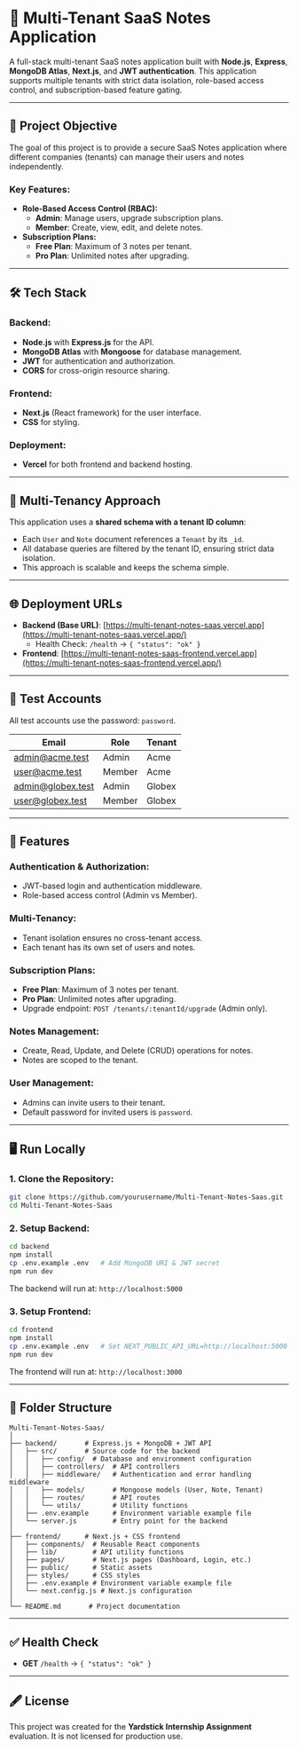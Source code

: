# 📝 Multi-Tenant SaaS Notes Application

A full-stack multi-tenant SaaS notes application built with **Node.js**, **Express**, **MongoDB Atlas**, **Next.js**, and **JWT authentication**. This application supports multiple tenants with strict data isolation, role-based access control, and subscription-based feature gating.

---

## 🚀 Project Objective

The goal of this project is to provide a secure SaaS Notes application where different companies (tenants) can manage their users and notes independently.

### Key Features:
- **Role-Based Access Control (RBAC):**
  - **Admin**: Manage users, upgrade subscription plans.
  - **Member**: Create, view, edit, and delete notes.
- **Subscription Plans:**
  - **Free Plan**: Maximum of 3 notes per tenant.
  - **Pro Plan**: Unlimited notes after upgrading.

---

## 🛠️ Tech Stack

### Backend:
- **Node.js** with **Express.js** for the API.
- **MongoDB Atlas** with **Mongoose** for database management.
- **JWT** for authentication and authorization.
- **CORS** for cross-origin resource sharing.

### Frontend:
- **Next.js** (React framework) for the user interface.
- **CSS** for styling.

### Deployment:
- **Vercel** for both frontend and backend hosting.

---

## 🏢 Multi-Tenancy Approach

This application uses a **shared schema with a tenant ID column**:

- Each `User` and `Note` document references a `Tenant` by its `_id`.
- All database queries are filtered by the tenant ID, ensuring strict data isolation.
- This approach is scalable and keeps the schema simple.

---

## 🌐 Deployment URLs

- **Backend (Base URL)**: [https://multi-tenant-notes-saas.vercel.app](https://multi-tenant-notes-saas.vercel.app/)
  - Health Check: `/health` → `{ "status": "ok" }`
- **Frontend**: [https://multi-tenant-notes-saas-frontend.vercel.app](https://multi-tenant-notes-saas-frontend.vercel.app/)

---

## 🔑 Test Accounts

All test accounts use the password: `password`.

| Email              | Role   | Tenant  |
|--------------------|--------|---------|
| admin@acme.test    | Admin  | Acme    |
| user@acme.test     | Member | Acme    |
| admin@globex.test  | Admin  | Globex  |
| user@globex.test   | Member | Globex  |

---

## 📌 Features

### Authentication & Authorization:
- JWT-based login and authentication middleware.
- Role-based access control (Admin vs Member).

### Multi-Tenancy:
- Tenant isolation ensures no cross-tenant access.
- Each tenant has its own set of users and notes.

### Subscription Plans:
- **Free Plan**: Maximum of 3 notes per tenant.
- **Pro Plan**: Unlimited notes after upgrading.
- Upgrade endpoint: `POST /tenants/:tenantId/upgrade` (Admin only).

### Notes Management:
- Create, Read, Update, and Delete (CRUD) operations for notes.
- Notes are scoped to the tenant.

### User Management:
- Admins can invite users to their tenant.
- Default password for invited users is `password`.

---

## 🖥️ Run Locally

### 1. Clone the Repository:
```bash
git clone https://github.com/yourusername/Multi-Tenant-Notes-Saas.git
cd Multi-Tenant-Notes-Saas
```

### 2. Setup Backend:
```bash
cd backend
npm install
cp .env.example .env   # Add MongoDB URI & JWT secret
npm run dev
```
The backend will run at: `http://localhost:5000`

### 3. Setup Frontend:
```bash
cd frontend
npm install
cp .env.example .env   # Set NEXT_PUBLIC_API_URL=http://localhost:5000
npm run dev
```
The frontend will run at: `http://localhost:3000`

---

## 📂 Folder Structure

```
Multi-Tenant-Notes-Saas/
│
├── backend/       # Express.js + MongoDB + JWT API
│   ├── src/       # Source code for the backend
│   │   ├── config/  # Database and environment configuration
│   │   ├── controllers/  # API controllers
│   │   ├── middleware/   # Authentication and error handling middleware
│   │   ├── models/       # Mongoose models (User, Note, Tenant)
│   │   ├── routes/       # API routes
│   │   └── utils/        # Utility functions
│   ├── .env.example      # Environment variable example file
│   └── server.js         # Entry point for the backend
│
├── frontend/      # Next.js + CSS frontend
│   ├── components/  # Reusable React components
│   ├── lib/         # API utility functions
│   ├── pages/       # Next.js pages (Dashboard, Login, etc.)
│   ├── public/      # Static assets
│   ├── styles/      # CSS styles
│   ├── .env.example # Environment variable example file
│   └── next.config.js # Next.js configuration
│
└── README.md       # Project documentation
```

---

## ✅ Health Check

- **GET** `/health` → `{ "status": "ok" }`

---

## 🖋️ License

This project was created for the **Yardstick Internship Assignment** evaluation. It is not licensed for production use.

